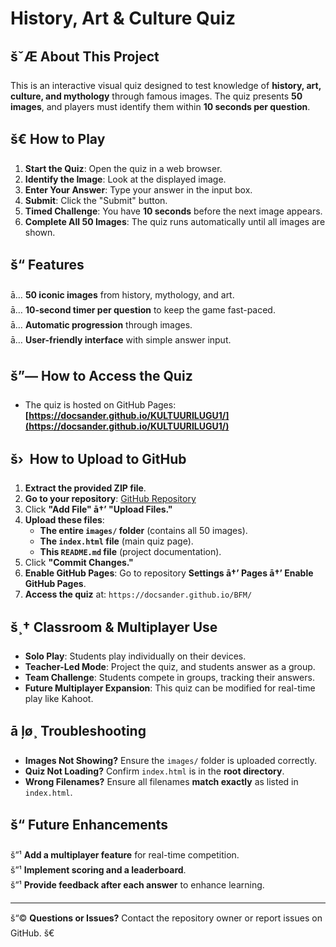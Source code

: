 # History, Art & Culture Quiz

## šˇÆ About This Project
This is an interactive visual quiz designed to test knowledge of **history, art, culture, and mythology** through famous images. The quiz presents **50 images**, and players must identify them within **10 seconds per question**.

## š€ How to Play
1. **Start the Quiz**: Open the quiz in a web browser.
2. **Identify the Image**: Look at the displayed image.
3. **Enter Your Answer**: Type your answer in the input box.
4. **Submit**: Click the "Submit" button.
5. **Timed Challenge**: You have **10 seconds** before the next image appears.
6. **Complete All 50 Images**: The quiz runs automatically until all images are shown.

## š“ Features
ā… **50 iconic images** from history, mythology, and art.  
ā… **10-second timer per question** to keep the game fast-paced.  
ā… **Automatic progression** through images.  
ā… **User-friendly interface** with simple answer input.

## š”— How to Access the Quiz
- The quiz is hosted on GitHub Pages:  
  **[https://docsander.github.io/KULTUURILUGU1/](https://docsander.github.io/KULTUURILUGU1/)**

## š›  How to Upload to GitHub
1. **Extract the provided ZIP file**.
2. **Go to your repository**: [GitHub Repository](https://github.com/DocSander/KULTUURILUGU1)
3. Click **"Add File" ā†’ "Upload Files."**
4. **Upload these files**:
   - **The entire `images/` folder** (contains all 50 images).
   - **The `index.html` file** (main quiz page).
   - **This `README.md` file** (project documentation).
5. Click **"Commit Changes."**
6. **Enable GitHub Pages**: Go to repository **Settings ā†’ Pages ā†’ Enable GitHub Pages**.
7. **Access the quiz** at: `https://docsander.github.io/BFM/`

## š¸† Classroom & Multiplayer Use
- **Solo Play**: Students play individually on their devices.
- **Teacher-Led Mode**: Project the quiz, and students answer as a group.
- **Team Challenge**: Students compete in groups, tracking their answers.
- **Future Multiplayer Expansion**: This quiz can be modified for real-time play like Kahoot.

## ā ļø¸ Troubleshooting
- **Images Not Showing?** Ensure the `images/` folder is uploaded correctly.
- **Quiz Not Loading?** Confirm `index.html` is in the **root directory**.
- **Wrong Filenames?** Ensure all filenames **match exactly** as listed in `index.html`.

## š“ Future Enhancements
š”¹ **Add a multiplayer feature** for real-time competition.  
š”¹ **Implement scoring and a leaderboard**.  
š”¹ **Provide feedback after each answer** to enhance learning.

---
š“© **Questions or Issues?** Contact the repository owner or report issues on GitHub. š€
